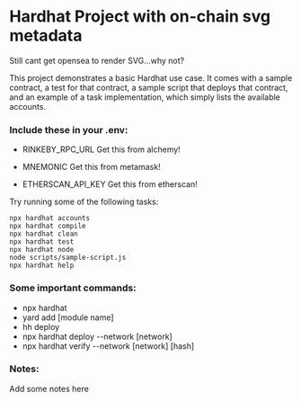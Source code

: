# Hardhat Project with on-chain svg metadata


Still cant get opensea to render SVG...why not? 

This project demonstrates a basic Hardhat use case. It comes with a sample contract, a test for that contract, a sample script that deploys that contract, and an example of a task implementation, which simply lists the available accounts.



### Include these in your .env:

* RINKEBY_RPC_URL
Get this from alchemy!

* MNEMONIC
Get this from metamask!

* ETHERSCAN_API_KEY
Get this from etherscan!


Try running some of the following tasks:

```shell
npx hardhat accounts
npx hardhat compile
npx hardhat clean
npx hardhat test
npx hardhat node
node scripts/sample-script.js
npx hardhat help
```

### Some important commands:

* npx hardhat
* yard add [module name]
* hh deploy
* npx hardhat deploy --network [network]
* npx hardhat verify --network [network] [hash]


### Notes:

Add some notes here

